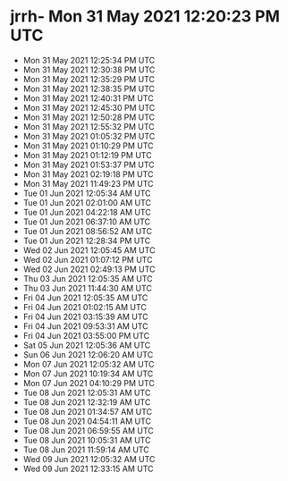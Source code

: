 # jrrh- Mon 31 May 2021 12:20:23 PM UTC
- Mon 31 May 2021 12:25:34 PM UTC
- Mon 31 May 2021 12:30:38 PM UTC
- Mon 31 May 2021 12:35:29 PM UTC
- Mon 31 May 2021 12:38:35 PM UTC
- Mon 31 May 2021 12:40:31 PM UTC
- Mon 31 May 2021 12:45:30 PM UTC
- Mon 31 May 2021 12:50:28 PM UTC
- Mon 31 May 2021 12:55:32 PM UTC
- Mon 31 May 2021 01:05:32 PM UTC
- Mon 31 May 2021 01:10:29 PM UTC
- Mon 31 May 2021 01:12:19 PM UTC
- Mon 31 May 2021 01:53:37 PM UTC
- Mon 31 May 2021 02:19:18 PM UTC
- Mon 31 May 2021 11:49:23 PM UTC
- Tue 01 Jun 2021 12:05:34 AM UTC
- Tue 01 Jun 2021 02:01:00 AM UTC
- Tue 01 Jun 2021 04:22:18 AM UTC
- Tue 01 Jun 2021 06:37:10 AM UTC
- Tue 01 Jun 2021 08:56:52 AM UTC
- Tue 01 Jun 2021 12:28:34 PM UTC
- Wed 02 Jun 2021 12:05:45 AM UTC
- Wed 02 Jun 2021 01:07:12 PM UTC
- Wed 02 Jun 2021 02:49:13 PM UTC
- Thu 03 Jun 2021 12:05:35 AM UTC
- Thu 03 Jun 2021 11:44:30 AM UTC
- Fri 04 Jun 2021 12:05:35 AM UTC
- Fri 04 Jun 2021 01:02:15 AM UTC
- Fri 04 Jun 2021 03:15:39 AM UTC
- Fri 04 Jun 2021 09:53:31 AM UTC
- Fri 04 Jun 2021 03:55:00 PM UTC
- Sat 05 Jun 2021 12:05:36 AM UTC
- Sun 06 Jun 2021 12:06:20 AM UTC
- Mon 07 Jun 2021 12:05:32 AM UTC
- Mon 07 Jun 2021 10:19:34 AM UTC
- Mon 07 Jun 2021 04:10:29 PM UTC
- Tue 08 Jun 2021 12:05:31 AM UTC
- Tue 08 Jun 2021 12:32:19 AM UTC
- Tue 08 Jun 2021 01:34:57 AM UTC
- Tue 08 Jun 2021 04:54:11 AM UTC
- Tue 08 Jun 2021 06:59:55 AM UTC
- Tue 08 Jun 2021 10:05:31 AM UTC
- Tue 08 Jun 2021 11:59:14 AM UTC
- Wed 09 Jun 2021 12:05:32 AM UTC
- Wed 09 Jun 2021 12:33:15 AM UTC
